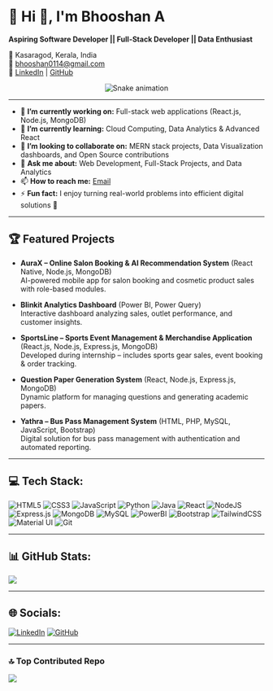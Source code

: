 # 💫 Hi 👋, I'm Bhooshan A
**Aspiring Software Developer || Full-Stack Developer || Data Enthusiast**

📍 Kasaragod, Kerala, India  
📧 bhooshan0114@gmail.com  
🔗 [LinkedIn](https://www.linkedin.com/in/bhooshan-a-b718b3302/) | [GitHub](https://github.com/bhooshan-0101)


<!-- Snake Game Repo View -->

<div align="center">
  <img src="https://profile-readme-generator.com/assets/snake.svg" alt="Snake animation" />
</div>


---

- 🔭 **I’m currently working on:** Full-stack web applications (React.js, Node.js, MongoDB)  
- 🌱 **I’m currently learning:** Cloud Computing, Data Analytics & Advanced React  
- 👯 **I’m looking to collaborate on:** MERN stack projects, Data Visualization dashboards, and Open Source contributions   
- 💬 **Ask me about:** Web Development, Full-Stack Projects, and Data Analytics  
- 📫 **How to reach me:** [Email](mailto:bhooshan0114@gmail.com)  
- ⚡ **Fun fact:** I enjoy turning real-world problems into efficient digital solutions 🚀  

---

## 🏆 Featured Projects
- **AuraX – Online Salon Booking & AI Recommendation System** (React Native, Node.js, MongoDB)  
  AI-powered mobile app for salon booking and cosmetic product sales with role-based modules.  

- **Blinkit Analytics Dashboard** (Power BI, Power Query)  
  Interactive dashboard analyzing sales, outlet performance, and customer insights.  

- **SportsLine – Sports Event Management & Merchandise Application** (React.js, Node.js, Express.js, MongoDB)  
  Developed during internship – includes sports gear sales, event booking & order tracking.  

- **Question Paper Generation System** (React, Node.js, Express.js, MongoDB)  
  Dynamic platform for managing questions and generating academic papers.  

- **Yathra – Bus Pass Management System** (HTML, PHP, MySQL, JavaScript, Bootstrap)  
  Digital solution for bus pass management with authentication and automated reporting.  

---

## 💻 Tech Stack:
![HTML5](https://img.shields.io/badge/html5-%23E34F26.svg?style=for-the-badge&logo=html5&logoColor=white) 
![CSS3](https://img.shields.io/badge/css3-%231572B6.svg?style=for-the-badge&logo=css3&logoColor=white)
![JavaScript](https://img.shields.io/badge/javascript-%23323330.svg?style=for-the-badge&logo=javascript&logoColor=%23F7DF1E)
![Python](https://img.shields.io/badge/python-3670A0?style=for-the-badge&logo=python&logoColor=ffdd54) 
![Java](https://img.shields.io/badge/java-%23ED8B00.svg?style=for-the-badge&logo=openjdk&logoColor=white)
![React](https://img.shields.io/badge/react-%2320232a.svg?style=for-the-badge&logo=react&logoColor=%2361DAFB)
![NodeJS](https://img.shields.io/badge/node.js-6DA55F?style=for-the-badge&logo=node.js&logoColor=white)
![Express.js](https://img.shields.io/badge/express.js-%23404d59.svg?style=for-the-badge&logo=express&logoColor=%2361DAFB)
![MongoDB](https://img.shields.io/badge/MongoDB-%234ea94b.svg?style=for-the-badge&logo=mongodb&logoColor=white)
![MySQL](https://img.shields.io/badge/mysql-%2300000f.svg?style=for-the-badge&logo=mysql&logoColor=white)
![PowerBI](https://img.shields.io/badge/powerbi-F2C811?style=for-the-badge&logo=powerbi&logoColor=black)
![Bootstrap](https://img.shields.io/badge/bootstrap-%23563D7C.svg?style=for-the-badge&logo=bootstrap&logoColor=white)
![TailwindCSS](https://img.shields.io/badge/tailwindcss-%2338B2AC.svg?style=for-the-badge&logo=tailwind-css&logoColor=white)
![Material UI](https://img.shields.io/badge/materialui-%230081CB.svg?style=for-the-badge&logo=material-ui&logoColor=white)
![Git](https://img.shields.io/badge/git-%23F05033.svg?style=for-the-badge&logo=git&logoColor=white)

---

## 📊 GitHub Stats:
![](https://github-readme-stats.vercel.app/api/top-langs/?username=bhooshan-0101&theme=dark&hide_border=false&include_all_commits=true&count_private=true&layout=compact)<br>

---

## 🌐 Socials:
[![LinkedIn](https://img.shields.io/badge/LinkedIn-%230077B5.svg?logo=linkedin&logoColor=white)](https://www.linkedin.com/in/bhooshan-a-b718b3302/)
[![GitHub](https://img.shields.io/badge/GitHub-%23121011.svg?logo=github&logoColor=white)](https://github.com/bhooshan-0101)

---


### 🔝 Top Contributed Repo
![](https://github-contributor-stats.vercel.app/api?username=bhooshan-0101&limit=5&theme=dark&combine_all_yearly_contributions=true)
